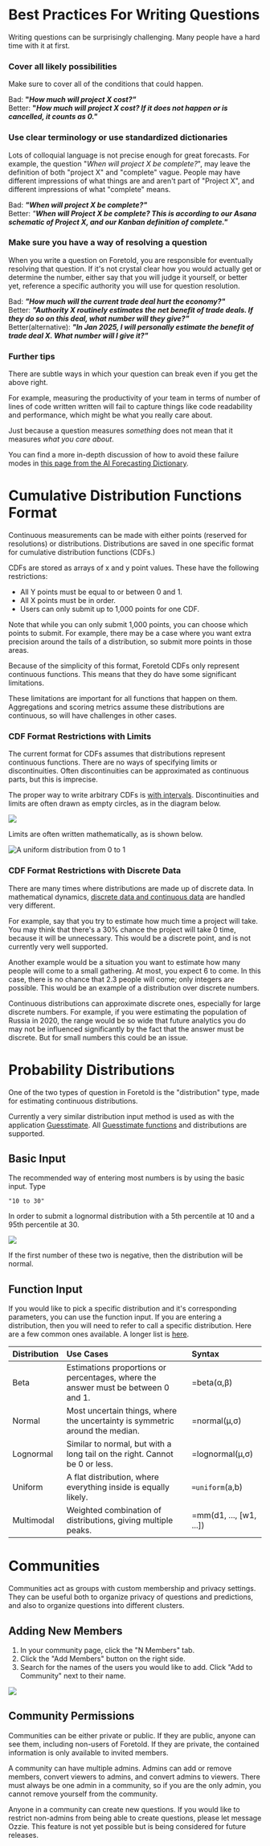 # Best Practices For Writing Questions

Writing questions can be surprisingly challenging. Many people have a hard time with it at first.

### Cover all likely possibilities

Make sure to cover all of the conditions that could happen.

Bad: **"**_**How much will project X cost?"**_  
Better:  **"**_**How much will project X cost? If it does not happen or is cancelled, it counts as 0."**_

### Use clear terminology or use standardized dictionaries

Lots of colloquial language is not precise enough for great forecasts. For example, the question "_When will project X be complete?_", may leave the definition of both "project X" and "complete" vague. People may have different impressions of what things are and aren't part of "Project X", and different impressions of what "complete" means.

Bad: _**"When will project X be complete?"**_  
Better: _"**When will Project X be complete? This is according to our Asana schematic of Project X, and our Kanban definition of complete."**_

### Make sure you have a way of resolving a question

When you write a question on Foretold, you are responsible for eventually resolving that question. If it's not crystal clear how you would actually get or determine the number, either say that you will judge it yourself, or better yet, reference a specific authority you will use for question resolution.

Bad: _**"How much will the current trade deal hurt the economy?"**_  
Better: _**"Authority X routinely estimates the net benefit of trade deals. If they do so on this deal, what number will they give?"**_  
Better\(alternative\): _**"In Jan 2025, I will personally estimate the benefit of trade deal X. What number will I give it?"**_

### Further tips

There are subtle ways in which your question can break even if you get the above right. 

For example, measuring the productivity of your team in terms of number of lines of code written written will fail to capture things like code readability and performance, which might be what you really care about. 

Just because a question measures _something_ does not mean that it measures _what you care about_. 

You can find a more in-depth discussion of how to avoid these failure modes in [this page from the AI Forecasting Dictionary](https://parallel-forecast.github.io/AI-dict/docs/best-practices.html). 


# Cumulative Distribution Functions  Format

Continuous measurements can be made with either points \(reserved for resolutions\) or distributions. Distributions are saved in one specific format for cumulative distribution functions \(CDFs.\)

CDFs are stored as arrays of x and y point values. These have the following restrictions:

* All Y points must be equal to or between 0 and 1. 
* All X points must be in order.
* Users can only submit up to 1,000 points for one CDF.

Note that while you can only submit 1,000 points, you can choose which points to submit. For example, there may be a case where you want extra precision around the tails of a distribution, so submit more points in those areas.

Because of the simplicity of this format, Foretold CDFs only represent continuous functions. This means that they do have some significant limitations.

These limitations are important for all functions that happen on them. Aggregations and scoring metrics assume these distributions are continuous, so will have challenges in other cases.

### CDF Format Restrictions with Limits

The current format for CDFs assumes that distributions represent continuous functions. There are no ways of specifying limits or discontinuities. Often discontinuities can be approximated as continuous parts, but this is imprecise.

The proper way to write arbitrary CDFs is [with intervals](https://en.wikipedia.org/wiki/Cumulative_distribution_function). Discontinuities and limits are often drawn as empty circles, as in the diagram below.

![](.gitbook/assets/image%20%283%29.png)

Limits are often written mathematically, as is shown below.

![A uniform distribution from 0 to 1](.gitbook/assets/image%20%282%29.png)

### CDF Format Restrictions with Discrete Data

There are many times where distributions are made up of discrete data. In mathematical dynamics, [discrete data and continuous data](https://en.wikipedia.org/wiki/Discrete_time_and_continuous_time) are handled very different.

For example, say that you try to estimate how much time a project will take. You may think that there's a 30% chance the project will take 0 time, because it will be unnecessary. This would be a discrete point, and is not currently very well supported. 

Another example would be a situation you want to estimate how many people will come to a small gathering. At most, you expect 6 to come. In this case, there is no chance that 2.3 people will come; only integers are possible. This would be an example of a distribution over discrete numbers. 

Continuous distributions can approximate discrete ones, especially for large discrete numbers. For example, if you were estimating the population of Russia in 2020, the range would be so wide that future analytics you do may not be influenced significantly by the fact that the answer must be discrete. But for small numbers this could be an issue.

# Probability Distributions

One of the two types of question in Foretold is the "distribution" type, made for estimating continuous distributions.

Currently a very similar distribution input method is used as with the application [Guesstimate](https://getguesstimate.com). All [Guesstimate functions](https://docs.getguesstimate.com/functions/) and distributions are supported. 

## Basic Input

The recommended way of entering most numbers is by using the basic input. Type 

```text
"10 to 30"
```

In order to submit a lognormal distribution with a 5th percentile at 10 and a 95th percentile at 30. 

![](.gitbook/assets/image%20%281%29.png)

If the first number of these two is negative, then the distribution will be normal.

## Function Input

If you would like to pick a specific distribution and it's corresponding parameters, you can use the function input. If you are entering a distribution, then you will need to refer to call a specific distribution. Here are a few common ones available. A longer list is [here](https://docs.getguesstimate.com/functions/distributions.html). 

| Distribution | Use Cases | Syntax |
| :--- | :--- | :--- |
| Beta | Estimations proportions or percentages, where the answer must be between 0 and 1. | =beta\(α,β\) |
| Normal | Most uncertain things, where the uncertainty is symmetric around the median. | =normal\(μ,σ\) |
| Lognormal | Similar to normal, but with a long tail on the right. Cannot be 0 or less.  | =lognormal\(μ,σ\) |
| Uniform | A flat distribution, where everything inside is equally likely. | `=uniform`\(a,b\) |
| Multimodal | Weighted combination of distributions, giving multiple peaks. | =mm\(d1, ...,  \[w1, ...\]\) |



# Communities

Communities act as groups with custom membership and privacy settings. They can be useful both to organize privacy of questions and predictions, and also to organize questions into different clusters.

## Adding New Members

1. In your community page, click the "N Members" tab.
2. Click the "Add Members" button on the right side.
3. Search for the names of the users you would like to add. Click "Add to Community" next to their name.

![](.gitbook/assets/image.png)

## Community Permissions

Communities can be either private or public. If they are public, anyone can see them, including non-users of Foretold. If they are private, the contained information is only available to invited members.

A community can have multiple admins. Admins can add or remove members, convert viewers to admins, and convert admins to viewers. There must always be one admin in a community, so if you are the only admin, you cannot remove yourself from the community.

Anyone in a community can create new questions. If you would like to restrict non-admins from being able to create questions, please let message Ozzie. This feature is not yet possible but is being considered for future releases.

